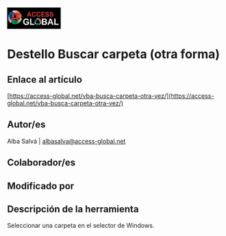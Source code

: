 ﻿![Access-global](/blob/main/Images/Logo1.png)
# Destello Buscar carpeta (otra forma)
## Enlace al artículo
[https://access-global.net/vba-busca-carpeta-otra-vez/](https://access-global.net/vba-busca-carpeta-otra-vez/)
## Autor/es
Alba Salvá | albasalva@access-global.net
## Colaborador/es

## Modificado por

## Descripción de la herramienta
Seleccionar una carpeta en el selector de Windows.


